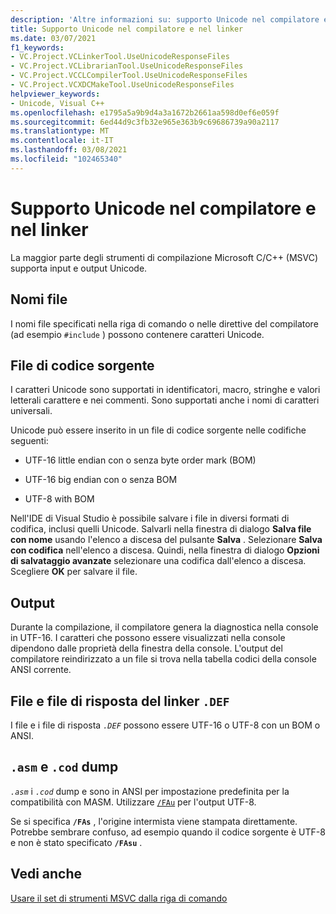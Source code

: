 ```yaml
---
description: 'Altre informazioni su: supporto Unicode nel compilatore e nel linker'
title: Supporto Unicode nel compilatore e nel linker
ms.date: 03/07/2021
f1_keywords:
- VC.Project.VCLinkerTool.UseUnicodeResponseFiles
- VC.Project.VCLibrarianTool.UseUnicodeResponseFiles
- VC.Project.VCCLCompilerTool.UseUnicodeResponseFiles
- VC.Project.VCXDCMakeTool.UseUnicodeResponseFiles
helpviewer_keywords:
- Unicode, Visual C++
ms.openlocfilehash: e1795a5a9b9d4a3a1672b2661aa598d0ef6e059f
ms.sourcegitcommit: 6ed44d9c3fb32e965e363b9c69686739a90a2117
ms.translationtype: MT
ms.contentlocale: it-IT
ms.lasthandoff: 03/08/2021
ms.locfileid: "102465340"
---
```

# <a name="unicode-support-in-the-compiler-and-linker"></a>Supporto Unicode nel compilatore e nel linker

La maggior parte degli strumenti di compilazione Microsoft C/C++ (MSVC) supporta input e output Unicode.

## <a name="filenames"></a>Nomi file

I nomi file specificati nella riga di comando o nelle direttive del compilatore (ad esempio `#include` ) possono contenere caratteri Unicode.

## <a name="source-code-files"></a>File di codice sorgente

I caratteri Unicode sono supportati in identificatori, macro, stringhe e valori letterali carattere e nei commenti.  Sono supportati anche i nomi di caratteri universali.

Unicode può essere inserito in un file di codice sorgente nelle codifiche seguenti:

- UTF-16 little endian con o senza byte order mark (BOM)

- UTF-16 big endian con o senza BOM

- UTF-8 with BOM

Nell'IDE di Visual Studio è possibile salvare i file in diversi formati di codifica, inclusi quelli Unicode. Salvarli nella finestra di dialogo **Salva file con nome** usando l'elenco a discesa del pulsante **Salva** . Selezionare **Salva con codifica** nell'elenco a discesa. Quindi, nella finestra di dialogo **Opzioni di salvataggio avanzate** selezionare una codifica dall'elenco a discesa. Scegliere **OK** per salvare il file.

## <a name="output"></a>Output

Durante la compilazione, il compilatore genera la diagnostica nella console in UTF-16.  I caratteri che possono essere visualizzati nella console dipendono dalle proprietà della finestra della console.  L'output del compilatore reindirizzato a un file si trova nella tabella codici della console ANSI corrente.

## <a name="linker-response-files-and-def-files"></a>File e file di risposta del linker `.DEF`

I file e i file di risposta *`.DEF`* possono essere UTF-16 o UTF-8 con un BOM o ANSI.

## <a name="asm-and-cod-dumps"></a>`.asm` e `.cod` dump

*`.asm`* i *`.cod`* dump e sono in ANSI per impostazione predefinita per la compatibilità con MASM. Utilizzare [`/FAu`](fa-fa-listing-file.md) per l'output UTF-8.

Se si specifica **`/FAs`** , l'origine intermista viene stampata direttamente. Potrebbe sembrare confuso, ad esempio quando il codice sorgente è UTF-8 e non è stato specificato **`/FAsu`** .

## <a name="see-also"></a>Vedi anche

[Usare il set di strumenti MSVC dalla riga di comando](../building-on-the-command-line.md)
